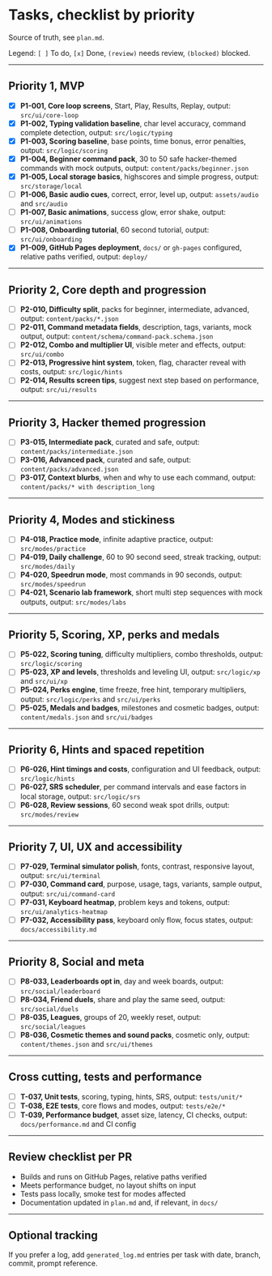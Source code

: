 # Tasks, checklist by priority

Source of truth, see `plan.md`.

Legend: `[ ]` To do, `[x]` Done, `(review)` needs review, `(blocked)` blocked.

---

## Priority 1, MVP

* [x] **P1-001, Core loop screens**, Start, Play, Results, Replay, output: `src/ui/core-loop`
* [x] **P1-002, Typing validation baseline**, char level accuracy, command complete detection, output: `src/logic/typing`
* [x] **P1-003, Scoring baseline**, base points, time bonus, error penalties, output: `src/logic/scoring`
* [x] **P1-004, Beginner command pack**, 30 to 50 safe hacker-themed commands with mock outputs, output: `content/packs/beginner.json`
* [x] **P1-005, Local storage basics**, highscores and simple progress, output: `src/storage/local`
* [ ] **P1-006, Basic audio cues**, correct, error, level up, output: `assets/audio` and `src/audio`
* [ ] **P1-007, Basic animations**, success glow, error shake, output: `src/ui/animations`
* [ ] **P1-008, Onboarding tutorial**, 60 second tutorial, output: `src/ui/onboarding`
* [x] **P1-009, GitHub Pages deployment**, `docs/` or `gh-pages` configured, relative paths verified, output: `deploy/`

---

## Priority 2, Core depth and progression

* [ ] **P2-010, Difficulty split**, packs for beginner, intermediate, advanced, output: `content/packs/*.json`
* [ ] **P2-011, Command metadata fields**, description, tags, variants, mock output, output: `content/schema/command-pack.schema.json`
* [ ] **P2-012, Combo and multiplier UI**, visible meter and effects, output: `src/ui/combo`
* [ ] **P2-013, Progressive hint system**, token, flag, character reveal with costs, output: `src/logic/hints`
* [ ] **P2-014, Results screen tips**, suggest next step based on performance, output: `src/ui/results`

---

## Priority 3, Hacker themed progression

* [ ] **P3-015, Intermediate pack**, curated and safe, output: `content/packs/intermediate.json`
* [ ] **P3-016, Advanced pack**, curated and safe, output: `content/packs/advanced.json`
* [ ] **P3-017, Context blurbs**, when and why to use each command, output: `content/packs/* with description_long`

---

## Priority 4, Modes and stickiness

* [ ] **P4-018, Practice mode**, infinite adaptive practice, output: `src/modes/practice`
* [ ] **P4-019, Daily challenge**, 60 to 90 second seed, streak tracking, output: `src/modes/daily`
* [ ] **P4-020, Speedrun mode**, most commands in 90 seconds, output: `src/modes/speedrun`
* [ ] **P4-021, Scenario lab framework**, short multi step sequences with mock outputs, output: `src/modes/labs`

---

## Priority 5, Scoring, XP, perks and medals

* [ ] **P5-022, Scoring tuning**, difficulty multipliers, combo thresholds, output: `src/logic/scoring`
* [ ] **P5-023, XP and levels**, thresholds and leveling UI, output: `src/logic/xp` and `src/ui/xp`
* [ ] **P5-024, Perks engine**, time freeze, free hint, temporary multipliers, output: `src/logic/perks` and `src/ui/perks`
* [ ] **P5-025, Medals and badges**, milestones and cosmetic badges, output: `content/medals.json` and `src/ui/badges`

---

## Priority 6, Hints and spaced repetition

* [ ] **P6-026, Hint timings and costs**, configuration and UI feedback, output: `src/logic/hints`
* [ ] **P6-027, SRS scheduler**, per command intervals and ease factors in local storage, output: `src/logic/srs`
* [ ] **P6-028, Review sessions**, 60 second weak spot drills, output: `src/modes/review`

---

## Priority 7, UI, UX and accessibility

* [ ] **P7-029, Terminal simulator polish**, fonts, contrast, responsive layout, output: `src/ui/terminal`
* [ ] **P7-030, Command card**, purpose, usage, tags, variants, sample output, output: `src/ui/command-card`
* [ ] **P7-031, Keyboard heatmap**, problem keys and tokens, output: `src/ui/analytics-heatmap`
* [ ] **P7-032, Accessibility pass**, keyboard only flow, focus states, output: `docs/accessibility.md`

---

## Priority 8, Social and meta

* [ ] **P8-033, Leaderboards opt in**, day and week boards, output: `src/social/leaderboard`
* [ ] **P8-034, Friend duels**, share and play the same seed, output: `src/social/duels`
* [ ] **P8-035, Leagues**, groups of 20, weekly reset, output: `src/social/leagues`
* [ ] **P8-036, Cosmetic themes and sound packs**, cosmetic only, output: `content/themes.json` and `src/ui/themes`

---

## Cross cutting, tests and performance

* [ ] **T-037, Unit tests**, scoring, typing, hints, SRS, output: `tests/unit/*`
* [ ] **T-038, E2E tests**, core flows and modes, output: `tests/e2e/*`
* [ ] **T-039, Performance budget**, asset size, latency, CI checks, output: `docs/performance.md` and CI config

---

## Review checklist per PR

* Builds and runs on GitHub Pages, relative paths verified
* Meets performance budget, no layout shifts on input
* Tests pass locally, smoke test for modes affected
* Documentation updated in `plan.md` and, if relevant, in `docs/`

---

## Optional tracking

If you prefer a log, add `generated_log.md` entries per task with date, branch, commit, prompt reference.
